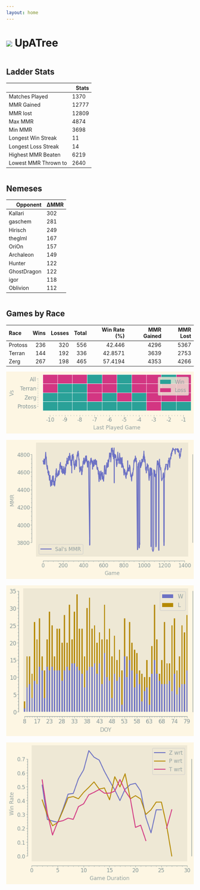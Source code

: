```yaml
---
layout: home
---
```


<h1><img class="circular_image" src="https://static-cdn.jtvnw.net/jtv_user_pictures/672dc2fd-072c-470e-a6c5-62f37f937682-profile_image-70x70.png"/> UpATree</h1>

<p> </p>
<div class="row">
    <div class="column">
        <h2> Ladder Stats</h2>
        <table>
  <thead>
    <tr style="text-align: right;">
      <th></th>
      <th>Stats</th>
    </tr>
  </thead>
  <tbody>
    <tr>
      <td>Matches Played</td>
      <td>1370</td>
    </tr>
    <tr>
      <td>MMR Gained</td>
      <td>12777</td>
    </tr>
    <tr>
      <td>MMR lost</td>
      <td>12809</td>
    </tr>
    <tr>
      <td>Max MMR</td>
      <td>4874</td>
    </tr>
    <tr>
      <td>Min MMR</td>
      <td>3698</td>
    </tr>
    <tr>
      <td>Longest Win Streak</td>
      <td>11</td>
    </tr>
    <tr>
      <td>Longest Loss Streak</td>
      <td>14</td>
    </tr>
    <tr>
      <td>Highest MMR Beaten</td>
      <td>6219</td>
    </tr>
    <tr>
      <td>Lowest MMR Thrown to</td>
      <td>2640</td>
    </tr>
  </tbody>
</table>
    </div>
    <div class="column">
        <h2>Nemeses</h2>
        <table>
  <thead>
    <tr style="text-align: right;">
      <th>Opponent</th>
      <th>ΔMMR</th>
    </tr>
  </thead>
  <tbody>
    <tr>
      <td>Kallari</td>
      <td>302</td>
    </tr>
    <tr>
      <td>gaschem</td>
      <td>281</td>
    </tr>
    <tr>
      <td>Hirisch</td>
      <td>249</td>
    </tr>
    <tr>
      <td>theglml</td>
      <td>167</td>
    </tr>
    <tr>
      <td>OriOn</td>
      <td>157</td>
    </tr>
    <tr>
      <td>Archaleon</td>
      <td>149</td>
    </tr>
    <tr>
      <td>Hunter</td>
      <td>122</td>
    </tr>
    <tr>
      <td>GhostDragon</td>
      <td>122</td>
    </tr>
    <tr>
      <td>igor</td>
      <td>118</td>
    </tr>
    <tr>
      <td>Oblivion</td>
      <td>112</td>
    </tr>
  </tbody>
</table>
    </div>
</div>

## Games by Race

| Race    |   Wins |   Losses |   Total |   Win Rate (%) |   MMR Gained |   MMR Lost |
|:--------|-------:|---------:|--------:|---------------:|-------------:|-----------:|
| Protoss |    236 |      320 |     556 |        42.446  |         4296 |       5367 |
| Terran  |    144 |      192 |     336 |        42.8571 |         3639 |       2753 |
| Zerg    |    267 |      198 |     465 |        57.4194 |         4353 |       4266 |

![Games by Race](./assets/gm_hist.png)

![Sal's MMR](./assets/MMR.png)

![Daily Stats](./assets/daily.png)

![Win Rate vs Time](./assets/r_wrt.png)


